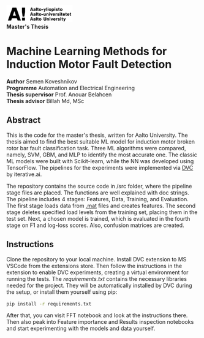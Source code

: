 ![](/Logo.png)<br>
**Master's Thesis**<br>

# Machine Learning Methods for Induction Motor Fault Detection

**Author** Semen Koveshnikov<br>
**Programme** Automation and Electrical Engineering<br>
**Thesis supervisor** Prof. Anouar Belahcen<br>
**Thesis advisor** Billah Md, MSc

## Abstract

This is the code for the master's thesis, written for Aalto University. The thesis aimed to find the best suitable ML model for induction motor broken rotor bar fault classification task. Three ML algorithms were compared, namely, SVM, GBM, and MLP to identify the most accurate one. The classic ML models were built with Scikit-learn, while the NN was developed using TensorFlow. The pipelines for the experiments were implemented via [DVC](https://dvc.org/) by iterative.ai.

The repository contains the source code in /src folder, where the pipeline stage files are placed. The functions are well explained with doc strings. The pipeline includes 4 stages: Features, Data, Training, and Evaluation. The first stage loads data from [.mat](https://ieee-dataport.org/open-access/experimental-database-detecting-and-diagnosing-rotor-broken-bar-three-phase-induction) files and creates features. The second stage deletes specified load levels from the training set, placing them in the test set. Next, a chosen model is trained, which is evaluated in the fourth stage on F1 and log-loss scores. Also, confusion matrices are created.

## Instructions

Clone the repository to your local machine. Install DVC extension to MS VSCode from the extensions store. Then follow the instructions in the extension to enable DVC experiments, creating a virtual environment for running the tests. The *requirements.txt* contains the necessary libraries needed for the project. They will be automatically installed by DVC during the setup, or install them yourself using pip:

```cmd
pip install -r requirements.txt
```
After that, you can visit FFT notebook and look at the instructions there. Then also peak into Feature importance and Results inspection notebooks and start experimenting with the models and data yourself.
